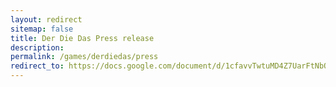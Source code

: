 ```yaml
---
layout: redirect
sitemap: false
title: Der Die Das Press release
description:
permalink: /games/derdiedas/press
redirect_to: https://docs.google.com/document/d/1cfavvTwtuMD4Z7UarFtNbQB9UCGdID_K2rMJsmWAeN8/edit?usp=sharing
---
```

